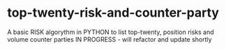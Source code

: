 # top-twenty-risk-and-counter-party
A basic RISK algorythm in PYTHON to list top-twenty, position risks and volume counter parties
IN PROGRESS - will refactor and update shortly
